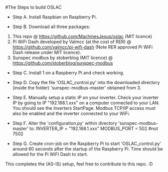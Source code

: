 #The Steps to build OSLAC

* Step A.
Install Raspbian on Raspberry Pi.
 
* Step B.
Download all three packages: 
1. This repo @ https://github.com/MachinesJesus/oslac (MIT licence)
2. Pi WiFi Dash developed by Valmcc (at the cost of RER) @ https://github.com/valmcc/pi-wifi-dash (Note RER approved Pi WiFi Dash release under MIT licence).
3. Sunspec modbus by stoberblog (MIT licence) @ https://github.com/stoberblog/sunspec-modbus

* Step C. 
Install 1 on a Raspberry Pi and check working. 

* Step D. 
Copy the file 'OSLAC_control.py' into the downloaded directory (inside the folder) 'sunspec-modbus-master' obtained from 3.

* Step E.
Manually setup a static IP on your inverter. Check your inverter IP by going to IP "192.168.1.xxx" on a computer connected to your LAN. You should see the Inverters StartPage. Modbus TCP/IP access must also be enabled and the inverter connected to your WiFi.

* Step F.
Alter the 'configuration.py' within directory 'sunspec-modbus-master' to:
INVERTER_IP = "192.168.1.xxx"
MODBUS_PORT = 502  #not 7502

* Step G. 
Create cron-job on the Raspberry Pi to start 'OSLAC_control.py' around 60 seconds after the startup of the Raspberry Pi. Time should be allowed for the Pi WiFI Dash to start. 


This completes the (AS-IS) setup, feel free to contribute to this repo.  :D

